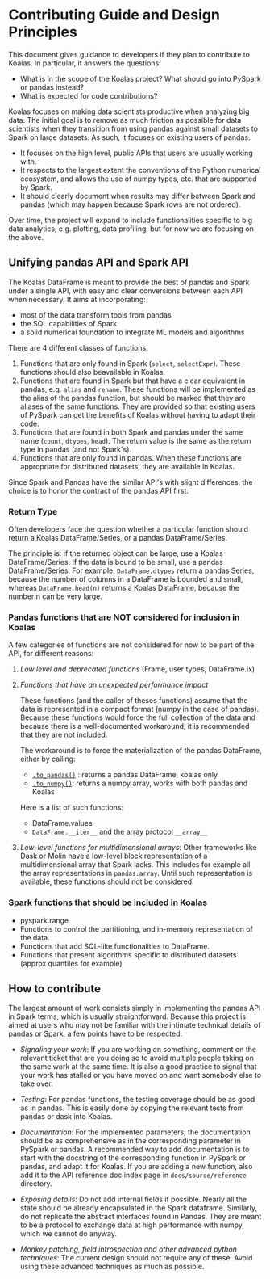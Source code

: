 # Contributing Guide and Design Principles

This document gives guidance to developers if they plan to contribute to Koalas.
In particular, it answers the questions:
 - What is in the scope of the Koalas project? What should go into PySpark or pandas instead?
 - What is expected for code contributions?

Koalas focuses on making data scientists productive when analyzing big data. The initial goal is to remove as much friction as possible for data scientists when they transition from using pandas against small datasets to Spark on large datasets. As such, it focuses on existing users of pandas.
 - It focuses on the high level, public APIs that users are usually working with.
 - It respects to the largest extent the conventions of the Python numerical ecosystem, and allows the use of numpy types, etc. that are supported by Spark.
 - It should clearly document when results may differ between Spark and pandas (which may happen because Spark rows are not ordered).

Over time, the project will expand to include functionalities specific to big data analytics, e.g. plotting, data profiling, but for now we are focusing on the above.

## Unifying pandas API and Spark API

The Koalas DataFrame is meant to provide the best of pandas and Spark under a single API, with easy and clear conversions between each API when necessary. It aims at incorporating:
 - most of the data transform tools from pandas
 - the SQL capabilities of Spark
 - a solid numerical foundation to integrate ML models and algorithms

There are 4 different classes of functions:
 1. Functions that are only found in Spark (`select`, `selectExpr`). These functions should also beavailable in Koalas.
 2. Functions that are found in Spark but that have a clear equivalent in pandas, e.g. `alias` and `rename`. These 
   functions will be implemented as the alias of the pandas function, but should be marked that they are aliases of the same functions. They are provided so that existing users of PySpark can get the benefits
   of Koalas without having to adapt their code.
 3. Functions that are found in both Spark and pandas under the same name (`count`, `dtypes`, `head`). The return value is the same as the return type in pandas (and not Spark's).
 4. Functions that are only found in pandas. When these functions are appropriate for distributed datasets, they are available in Koalas.

Since Spark and Pandas have the similar API's with slight differences, the choice is to honor the contract of the pandas API first.


### Return Type

Often developers face the question whether a particular function should return a Koalas DataFrame/Series, or a pandas DataFrame/Series.

The principle is: if the returned object can be large, use a Koalas DataFrame/Series. If the data is bound to be small, use a pandas DataFrame/Series. For example, `DataFrame.dtypes` return a pandas Series, because the number of columns in a DataFrame is bounded and small, whereas `DataFrame.head(n)` returns a Koalas DataFrame, because the number n can be very large.


### Pandas functions that are NOT considered for inclusion in Koalas

A few categories of functions are not considered for now to be part of the API, for different reasons:

1. *Low level and deprecated functions* (Frame, user types, DataFrame.ix)

2. *Functions that have an unexpected performance impact*

    These functions (and the caller of theses functions) assume that the data is represented in a compact format (numpy in the case of pandas). Because these functions would force the full collection of the data and because there is a well-documented workaround, it is recommended that  they are not included. 

    The workaround is to force the materialization of the pandas DataFrame, either by calling:
      - [`.to_pandas()`](https://koalas.readthedocs.io/en/stable/reference/api/databricks.koalas.DataFrame.to_pandas.html) : returns a pandas DataFrame, koalas only
      - [`.to_numpy()`](https://koalas.readthedocs.io/en/stable/reference/api/databricks.koalas.DataFrame.to_numpy.html): returns a numpy array, works with both pandas and Koalas

    Here is a list of such functions:
    - DataFrame.values
    - `DataFrame.__iter__` and the array protocol `__array__`

3. *Low-level functions for multidimensional arrays*: Other frameworks like Dask or Molin have a low-level block representation of a multidimensional array that Spark lacks. This includes for example all the array representations in `pandas.array`. Until such representation is available, these functions should not be considered.


### Spark functions that should be included in Koalas

- pyspark.range
- Functions to control the partitioning, and in-memory representation of the data.
- Functions that add SQL-like functionalities to DataFrame.
- Functions that present algorithms specific to distributed datasets (approx quantiles for example)


## How to contribute

The largest amount of work consists simply in implementing the pandas API in Spark terms, which is usually straightforward. Because this project is aimed at users who may not be familiar with the intimate technical details of pandas or Spark, a few points have to be respected:

- *Signaling your work*: If you are working on something, comment on the relevant ticket that are you doing so to avoid multiple people taking on the same work at the same time. It is also a good practice to signal that your work has stalled or you have moved on and want somebody else to take over.

- *Testing*: For pandas functions, the testing coverage should be as good as in pandas. This is easily done by copying the relevant tests from pandas or dask into Koalas.

- *Documentation*: For the implemented parameters, the documentation should be as comprehensive as in the corresponding parameter in PySpark or pandas. A recommended way to add documentation is to start with the docstring of the corresponding function in PySpark or pandas, and adapt it for Koalas. If you are adding a new function, also add it to the API reference doc index page in `docs/source/reference` directory.

- *Exposing details*: Do not add internal fields if possible. Nearly all the state should be already encapsulated in the Spark dataframe. Similarly, do not replicate the abstract interfaces found in Pandas. They are meant to be a protocol to exchange data at high performance with numpy, which we cannot do anyway.

- *Monkey patching, field introspection and other advanced python techniques*: The current design should not require any of these. Avoid using these advanced techniques as much as possible.
